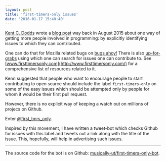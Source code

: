 ```yaml
---
layout: post
title: 'first-timers-only issues'
date: '2016-01-17 15:40:40'
---
```


[Kent C. Dodds](https://twitter.com/kentcdodds) wrote a [blog post](https://medium.com/@kentcdodds/first-timers-only-78281ea47455#.e1z71cjox) way back in August 2015 about one way of getting 
more people involved in programming: by explicitly identifying issues to which
they can contributed. 

One can do that for Mozilla related bugs on [bugs ahoy!](http://www.joshmatthews.net/bugsahoy/)
There is also [up-for-grabs](http://up-for-grabs.net/#/) using which one can search for issues one can contribute to. See [www.firsttimersonly.com](http://www.firsttimersonly.com/) for a comprehensive list of resources related to it.


Kenn suggested that people who want to encourage people to start contributing
to open source should include the label `first-timers-only` on some of the
easy issues which should be attempted only by people for whom it would be their
first pull request.

However, there is no explicit way of keeping a watch out on millions of projecs on Github. 

Enter [@first_tmrs_only](https://twitter.com/first_tmrs_only).

Inspired by this movement, I have written a tweet-bot which checks Github for
issues with this label and tweets out a link along with the title of the
issue. This, hopefully, will help in advertising such issues.

----

The source code for the bot is on Github: [musically-ut/first-timers-only-bot](https://github.com/musically-ut/first-timers-only-bot).

